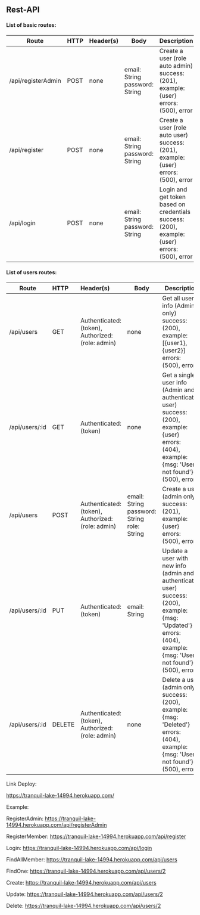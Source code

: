 ## Rest-API

#### List of basic routes:

| Route              | HTTP | Header(s) | Body                                | Description                                                  |
| ------------------ | ---- | --------- | ----------------------------------- | ------------------------------------------------------------ |
| /api/registerAdmin | POST | none      | email: String<br />password: String | Create a user (role auto admin)<br />success:<br />(201), example: {user}<br />errors:<br />(500), error |
| /api/register      | POST | none      | email: String<br />password: String | Create a user (role auto user)<br />success:<br />(201), example: {user}<br />errors:<br />(500), error |
| /api/login         | POST | none      | email: String<br />password: String | Login and get token based on credentials<br />success:<br />(200), example: {user}<br />errors:<br />(500), error |



#### List of users routes:

| Route          | HTTP   | Header(s)                                                    | Body                                                  | Description                                                  |
| -------------- | :----- | :----------------------------------------------------------- | ----------------------------------------------------- | ------------------------------------------------------------ |
| /api/users     | GET    | Authenticated:<br />(token),<br />Authorized:<br />(role: admin) | none                                                  | Get all users info (Admin only)<br />success:<br />(200), example: [{user1}, {user2}]<br />errors:<br />(500), error |
| /api/users/:id | GET    | Authenticated:<br />(token)                                  | none                                                  | Get a single user info (Admin and authenticated user)<br />success:<br />(200), example: {user}<br />errors:<br />(404), example: {msg: 'User not found'}<br />(500), error |
| /api/users     | POST   | Authenticated:<br />(token),<br />Authorized:<br />(role: admin) | email: String<br />password: String<br />role: String | Create a user (admin only)<br />success:<br />(201), example: {user}<br />errors:<br />(500), error |
| /api/users/:id | PUT    | Authenticated:<br />(token)                                  | email: String                                         | Update a user with new info (admin and authenticated user)<br />success:<br />(200), example: {msg: 'Updated'}<br />errors:<br />(404), example: {msg: 'User not found'}<br />(500), error |
| /api/users/:id | DELETE | Authenticated:<br />(token),<br />Authorized:<br />(role: admin) | none                                                  | Delete a user (admin only)<br />success:<br />(200), example: {msg: 'Deleted'}<br />errors:<br />(404), example: {msg: 'User not found'}<br />(500), error |



Link Deploy:

https://tranquil-lake-14994.herokuapp.com/



Example: 

RegisterAdmin: https://tranquil-lake-14994.herokuapp.com/api/registerAdmin

RegisterMember: https://tranquil-lake-14994.herokuapp.com/api/register

Login: https://tranquil-lake-14994.herokuapp.com/api/login

FindAllMember: https://tranquil-lake-14994.herokuapp.com/api/users

FindOne: https://tranquil-lake-14994.herokuapp.com/api/users/2

Create: https://tranquil-lake-14994.herokuapp.com/api/users

Update: https://tranquil-lake-14994.herokuapp.com/api/users/2

Delete: https://tranquil-lake-14994.herokuapp.com/api/users/2